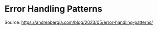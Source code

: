 # Error Handling Patterns

Source: <https://andreabergia.com/blog/2023/05/error-handling-patterns/>
